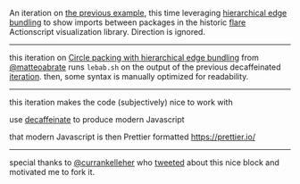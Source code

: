 An iteration on [the previous example](http://bl.ocks.org/nitaku/72af4fb979e6689cffb3f7a031d9375f), this time leveraging [hierarchical edge bundling](https://www.win.tue.nl/vis1/home/dholten/papers/bundles_infovis.pdf) to show imports between packages in the historic [flare](http://flare.prefuse.org/) Actionscript visualization library. Direction is ignored.

---

this iteration on [Circle packing with hierarchical edge bundling](https://bl.ocks.org/nitaku/972a1a1ca93bb3da54505f3b0f3bb335) from [@matteoabrate](https://twitter.com/matteoabrate) runs `lebab.sh` on the output of the previous decaffeinated [iteration](https://github.com/micahstubbs/edge-bundling-experiments/tree/master/01).  then, some syntax is manually optimized for readability.

---

this iteration makes the code (subjectively) nice to work with

use [decaffeinate](https://decaffeinate-project.org/repl/#?useCS2=true&useJSModules=true&loose=false&evaluate=true&stage=full&code=svg%20%3D%20d3.select%20'svg'%0Awidth%20%3D%20svg.node().getBoundingClientRect().width%0Aheight%20%3D%20svg.node().getBoundingClientRect().height%0A%0A%23%20ZOOM%0Azoomable_layer%20%3D%20svg.append%20'g'%0A%0Azoom%20%3D%20d3.zoom()%0A%20%20.scaleExtent(%5B-Infinity%2CInfinity%5D)%0A%20%20.on%20'zoom'%2C%20()%20-%3E%0A%20%20%20%20zoomable_layer%0A%20%20%20%20%20%20.attrs%0A%20%20%20%20%20%20%20%20transform%3A%20d3.event.transform%0A%0Asvg.call%20zoom%0A%0Avis%20%3D%20zoomable_layer.append%20'g'%0A%20%20.attrs%0A%20%20%20%20transform%3A%20%22translate(%23%7Bwidth%2F2%7D%2C%23%7Bheight%2F2%7D)%22%0A%0A%0A%23%20HIERARCHY%0Astratify%20%3D%20d3.stratify()%0A%20%20.parentId%20(d)%20-%3E%20d.id.substring(0%2C%20d.id.lastIndexOf(%22.%22))%0A%0A%20%20%0A%23%20PACK%0Aw%20%3D%20width%20-%208%0Ah%20%3D%20height%20-%208%0Apack%20%3D%20d3.pack()%0A%20%20.size(%5Bw%2C%20h%5D)%0A%20%20.padding%203%0A%20%20%0A%23%20LINE%0Aline%20%3D%20d3.line()%0A%20%20.curve(d3.curveBundle.beta(1))%0A%20%20.x%20(d)%20-%3E%20d.x%0A%20%20.y%20(d)%20-%3E%20d.y%0A%20%20%0Abubble_layer%20%3D%20vis.append%20'g'%0A%20%20.attrs%0A%20%20%20%20transform%3A%20%22translate(%23%7B-w%2F2%7D%2C%23%7B-h%2F2%7D)%22%0A%20%20%0A%0Ad3.csv%20'flare.csv'%2C%20(data)%20-%3E%0A%20%20d3.csv%20'flare_links.csv'%2C%20(links_data)%20-%3E%0A%20%20%20%20%23%20LAYOUT%0A%20%20%20%20%0A%20%20%20%20%23%20circle%20packing%0A%20%20%20%20root%20%3D%20stratify(data)%0A%20%20%20%20%20%20.sum%20(d)%20-%3E%20d.value%0A%20%20%20%20%20%20.sort%20(a%2C%20b)%20-%3E%20d3.descending%20a.value%2C%20b.value%0A%0A%20%20%20%20pack(root)%0A%0A%20%20%20%20%23%20bundling%0A%20%20%20%20%0A%20%20%20%20%23%20index%20nodes%20%26%20objectify%20links%0A%20%20%20%20index%20%3D%20%7B%7D%0A%20%20%20%20root.eachBefore%20(d)%20-%3E%0A%20%20%20%20%20%20index%5Bd.data.id%5D%20%3D%20d%0A%20%20%20%20%0A%20%20%20%20links_data.forEach%20(d)%20-%3E%0A%20%20%20%20%20%20d.source%20%3D%20index%5Bd.source%5D%0A%20%20%20%20%20%20d.target%20%3D%20index%5Bd.target%5D%0A%20%20%20%20%20%20d.path%20%3D%20d.source.path%20d.target%0A%20%20%20%20%0A%0A%20%20%20%20%23%20bubbles%0A%20%20%20%20bubbles%20%3D%20bubble_layer.selectAll%20'.bubble'%0A%20%20%20%20%20%20.data%20root.descendants()%0A%0A%20%20%20%20enb%20%3D%20bubbles.enter().append%20'circle'%0A%20%20%20%20%20%20.attrs%0A%20%20%20%20%20%20%20%20class%3A%20'bubble'%0A%20%20%20%20%20%20%20%20cx%3A%20(d)%20-%3E%20d.x%0A%20%20%20%20%20%20%20%20cy%3A%20(d)%20-%3E%20d.y%0A%20%20%20%20%20%20%20%20r%3A%20(d)%20-%3E%20d.r%0A%0A%20%20%20%20enb.append%20'title'%0A%20%20%20%20%20%20.text%20(d)%20-%3E%20d.id.substring(d.id.lastIndexOf(%22.%22)%20%2B%201).split(%2F(%3F%3D%5BA-Z%5D%5B%5EA-Z%5D)%2Fg).join('%20')%0A%20%20%20%20%20%20%0A%20%20%20%20%23%20links%0A%20%20%20%20links%20%3D%20bubble_layer.selectAll%20'.link'%0A%20%20%20%20%20%20.data%20links_data%0A%20%20%20%20%20%20%0A%20%20%20%20links.enter().append%20'path'%0A%20%20%20%20%20%20.attrs%0A%20%20%20%20%20%20%20%20class%3A%20'link'%0A%20%20%20%20%20%20%20%20d%3A%20(d)%20-%3E%20line%20d.path%0A%20%20%20%20%20%20%20%20) to produce modern Javascript

that modern Javascript is then Prettier formatted https://prettier.io/


---

special thanks to [@currankelleher](https://twitter.com/currankelleher) who [tweeted](https://twitter.com/currankelleher/status/1030406374704873472) about this nice block and motivated me to fork it.